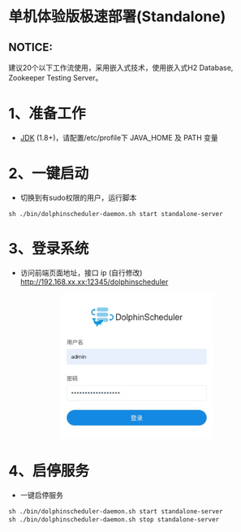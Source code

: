 # 单机体验版极速部署(Standalone)



## NOTICE:
建议20个以下工作流使用，采用嵌入式技术，使用嵌入式H2 Database, Zookeeper Testing Server。

# 1、准备工作

* [JDK](https://www.oracle.com/technetwork/java/javase/downloads/index.html) (1.8+)，请配置/etc/profile下 JAVA_HOME 及 PATH 变量


# 2、一键启动

- 切换到有sudo权限的用户，运行脚本

```shell
sh ./bin/dolphinscheduler-daemon.sh start standalone-server
```


# 3、登录系统

- 访问前端页面地址，接口 ip (自行修改)
  http://192.168.xx.xx:12345/dolphinscheduler

<p align="center">
<img src="/img/login.png" width="60%" />
</p>

# 4、启停服务

* 一键启停服务
```shell
sh ./bin/dolphinscheduler-daemon.sh start standalone-server
sh ./bin/dolphinscheduler-daemon.sh stop standalone-server
```